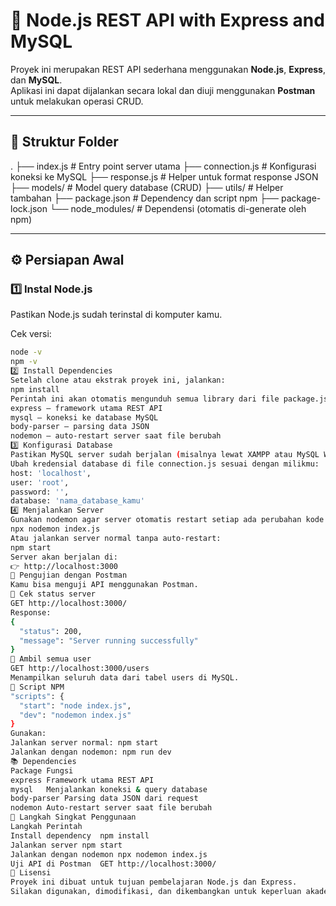 # 🚀 Node.js REST API with Express and MySQL

Proyek ini merupakan REST API sederhana menggunakan **Node.js**, **Express**, dan **MySQL**.  
Aplikasi ini dapat dijalankan secara lokal dan diuji menggunakan **Postman** untuk melakukan operasi CRUD.

---

## 📁 Struktur Folder

.
├── index.js # Entry point server utama
├── connection.js # Konfigurasi koneksi ke MySQL
├── response.js # Helper untuk format response JSON
├── models/ # Model query database (CRUD)
├── utils/ # Helper tambahan
├── package.json # Dependency dan script npm
├── package-lock.json
└── node_modules/ # Dependensi (otomatis di-generate oleh npm)

---

## ⚙️ Persiapan Awal

### 1️⃣ Instal Node.js

Pastikan Node.js sudah terinstal di komputer kamu.

Cek versi:

```bash
node -v
npm -v
2️⃣ Install Dependencies
Setelah clone atau ekstrak proyek ini, jalankan:
npm install
Perintah ini akan otomatis mengunduh semua library dari file package.json, termasuk:
express – framework utama REST API
mysql – koneksi ke database MySQL
body-parser – parsing data JSON
nodemon – auto-restart server saat file berubah
3️⃣ Konfigurasi Database
Pastikan MySQL server sudah berjalan (misalnya lewat XAMPP atau MySQL Workbench).
Ubah kredensial database di file connection.js sesuai dengan milikmu:
host: 'localhost',
user: 'root',
password: '',
database: 'nama_database_kamu'
4️⃣ Menjalankan Server
Gunakan nodemon agar server otomatis restart setiap ada perubahan kode:
npx nodemon index.js
Atau jalankan server normal tanpa auto-restart:
npm start
Server akan berjalan di:
👉 http://localhost:3000
🧪 Pengujian dengan Postman
Kamu bisa menguji API menggunakan Postman.
🔹 Cek status server
GET http://localhost:3000/
Response:
{
  "status": 200,
  "message": "Server running successfully"
}
🔹 Ambil semua user
GET http://localhost:3000/users
Menampilkan seluruh data dari tabel users di MySQL.
📜 Script NPM
"scripts": {
  "start": "node index.js",
  "dev": "nodemon index.js"
}
Gunakan:
Jalankan server normal: npm start
Jalankan dengan nodemon: npm run dev
📚 Dependencies
Package	Fungsi
express	Framework utama REST API
mysql	Menjalankan koneksi & query database
body-parser	Parsing data JSON dari request
nodemon	Auto-restart server saat file berubah
🧭 Langkah Singkat Penggunaan
Langkah	Perintah
Install dependency	npm install
Jalankan server	npm start
Jalankan dengan nodemon	npx nodemon index.js
Uji API di Postman	GET http://localhost:3000/
🪪 Lisensi
Proyek ini dibuat untuk tujuan pembelajaran Node.js dan Express.
Silakan digunakan, dimodifikasi, dan dikembangkan untuk keperluan akademik atau latihan pribadi.
